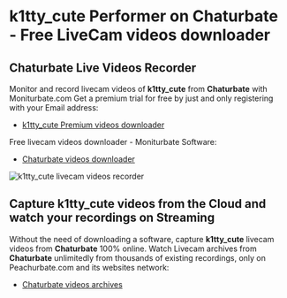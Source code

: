 # k1tty_cute Performer on Chaturbate - Free LiveCam videos downloader

## Chaturbate Live Videos Recorder

Monitor and record livecam videos of **k1tty_cute** from **Chaturbate** with Moniturbate.com
Get a premium trial for free by just and only registering with your Email address:
* [k1tty_cute Premium videos downloader](https://moniturbate.com/request-demo-licence-key.html)

Free livecam videos downloader - Moniturbate Software:
* [Chaturbate videos downloader](https://moniturbate.com/moniturbate-download-software.html)

![k1tty_cute livecam videos recorder](https://peachurnet.com/templates/moniturbate-software.png)


## Capture k1tty_cute videos from the Cloud and watch your recordings on Streaming

Without the need of downloading a software, capture **k1tty_cute** livecam videos from **Chaturbate** 100% online.
Watch Livecam archives from **Chaturbate** unlimitedly from thousands of existing recordings, only on Peachurbate.com and its websites network:
* [Chaturbate videos archives](https://peachurnet.com/)